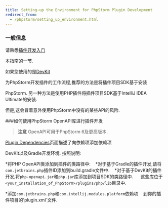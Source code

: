 ```yaml
---
title: Setting-up the Environment for PhpStorm Plugin Development
redirect_from:
  - /phpstorm/setting_up_environment.html
---
```


### 一般信息

请熟悉[插件开发入门](/basics/getting_started.md)

本指南的一节.


如果您使用的是[DevKit](/basics/getting_started/using_dev_kit.md)

为PhpStorm开发插件的工作流程,推荐的方法是将插件项目SDK基于安装

PhpStorm.
另一种方法是使用PHP插件将插件项目SDK基于IntelliJ IDEA Ultimate的安装.

但是,这会冒着意外使用PhpStorm中没有的某些API的风险.


###如何使用PhpStorm OpenAPI库进行插件开发


> **注意** OpenAPI可用于PhpStorm 6及更高版本.


[Plugin Dependencies](/basics/plugin_structure/plugin_dependencies.md)页面描述了向依赖项添加依赖项

DevKit以及Gradle开发环境.
按照说明:


*将PHP OpenAPI类添加到插件的类路径中:
  
*对于基于Gradle的插件开发,请将`com.jetbrains.php`插件ID添加到build.gradle文件中.
  
*对于基于DevKit的插件开发,将`php-openapi.jar`和`php.jar`库添加到项目SDK的类路径中.
    
这些库位于`<your_installation_of_PhpStorm>/plugins/php/lib`目录中.


*添加`com.jetbrains.php`和`com.intellij.modules.platform`依赖项
  
到你的插件项目的'plugin.xml`文件.


